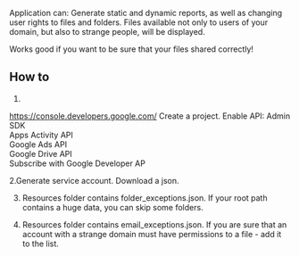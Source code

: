 Application can:
Generate static and dynamic reports, as well as changing user rights to files and folders.
Files available not only to users of your domain, but also to strange people, will be displayed.

Works good if you want to be sure that your files shared correctly!
 
## How to
1.
https://console.developers.google.com/
Create a project.
Enable API:
 Admin SDK		
 Apps Activity API		
 Google Ads API		
 Google Drive API	 
 Subscribe with Google Developer AP
 
2.Generate service account. Download a json.

3. Resources folder contains folder_exceptions.json. 
If your root path contains a huge data, you can skip some folders.

4. Resources folder contains email_exceptions.json. 
If you are sure that an account with a strange domain must have permissions to a file - add it to the list.